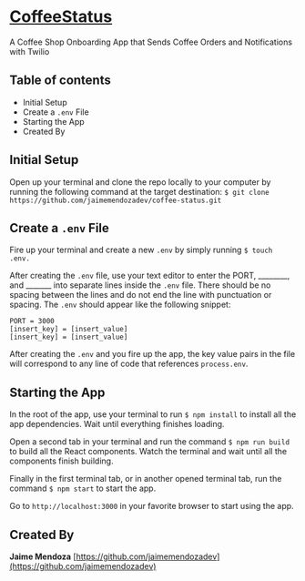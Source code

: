 # [CoffeeStatus](https://github.com/jaimemendozadev/coffee-status)

A Coffee Shop Onboarding App that Sends Coffee Orders and Notifications with Twilio

## Table of contents

- Initial Setup
- Create a `.env` File
- Starting the App
- Created By

## Initial Setup

Open up your terminal and clone the repo locally to your computer by running the following command at the target destination: `$ git clone https://github.com/jaimemendozadev/coffee-status.git`


## Create a `.env` File

Fire up your terminal and create a new `.env` by simply running `$ touch .env.`

After creating the `.env` file, use your text editor to enter the PORT, ________, and _______ into separate lines inside the `.env` file. There should be no spacing between the lines and do not end the line with punctuation or spacing. The `.env` should appear like the following snippet:

```
PORT = 3000
[insert_key] = [insert_value]
[insert_key] = [insert_value]
```

After creating the `.env` and you fire up the app, the key value pairs in the file will correspond to any line of code that references `process.env`.

## Starting the App

In the root of the app, use your terminal to run `$ npm install` to install all the app dependencies. Wait until everything finishes loading.

Open a second tab in your terminal and run the command `$ npm run build` to build all the React components. Watch the terminal and wait until all the components finish building.

Finally in the first terminal tab, or in another opened terminal tab, run the command `$ npm start` to start the app.

Go to `http://localhost:3000` in your favorite browser to start using the app. 


## Created By

**Jaime Mendoza**
[https://github.com/jaimemendozadev](https://github.com/jaimemendozadev)